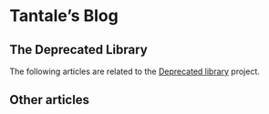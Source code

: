 # Tantale’s Blog

## The Deprecated Library

The following articles are related to the [Deprecated library](https://github.com/tantale/deprecated) project.

## Other articles

